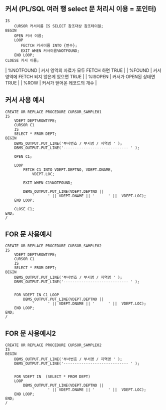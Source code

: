 ## 커서 (PL/SQL 여러 행   select 문 처리시 이용 = 포인터) 
```
IS
	CURSOR 커서이름 IS SELECT 참조대상 참조테이블; 
BEGIN 
	OPEN 커서 이름;
	LOOP
       FECTCH 커서이름 INTO {변수};
	   EXIT WHEN 커서이름%NOTFOUND;
	END LOOP;
CLOESE 커서 이름;

```



| %NOTFOUND | 커서 영역의 자료가 모두 FETCH 하면 TRUE   |
	| %FOUND    | 커서 영역에 FETCH 되지 않은게 있으면 TRUE |
	| %ISOPEN   | 커서가 OPEN된 상태면 TRUE                 | 
	| %ROW      | 커서가 얻어온 레코드의 개수               |
	




## 커서 사용 예시

```
CREATE OR REPLACE PROCEDURE CURSOR_SAMPLE01
IS
	VDEPT DEPT%ROWTYPE;
	CURSOR C1
	IS
	SELECT * FROM DEPT;
BEGIN
	DBMS_OUTPUT.PUT_LINE('부서번호 / 부서명 / 지역명 ' );
	DBMS_OUTPUT.PUT_LINE('----------------------------- ' );

	OPEN C1;

	LOOP
		FETCH C1 INTO VDEPT.DEPTNO, VDEPT.DNAME,
			VDEPT.LOC;
		
		EXIT WHEN C1%NOTFOUND;

		DBMS_OUTPUT.PUT_LINE(VDEPT.DEPTNO ||
			'      ' || VDEPT.DNAME || '      ' ||  VDEPT.LOC);
	END LOOP;

	CLOSE C1;
END;
/
```


## FOR 문 사용예시 

```
CREATE OR REPLACE PROCEDURE CURSOR_SAMPLE02
IS
	VDEPT DEPT%ROWTYPE;
	CURSOR C1
	IS
	SELECT * FROM DEPT;
BEGIN
	DBMS_OUTPUT.PUT_LINE('부서번호 / 부서명 / 지역명 ' );
	DBMS_OUTPUT.PUT_LINE('----------------------------- ' );


	FOR VDEPT IN C1 LOOP
		DBMS_OUTPUT.PUT_LINE(VDEPT.DEPTNO ||
			'      ' || VDEPT.DNAME || '      ' ||  VDEPT.LOC);
	END LOOP;
END;
/
```

## FOR 문 사용예시2



```
CREATE OR REPLACE PROCEDURE CURSOR_SAMPLE02
IS
BEGIN
	DBMS_OUTPUT.PUT_LINE('부서번호 / 부서명 / 지역명 ' );
	DBMS_OUTPUT.PUT_LINE('----------------------------- ' );


	FOR VDEPT IN  (SELECT * FROM DEPT)
	LOOP
		DBMS_OUTPUT.PUT_LINE(VDEPT.DEPTNO ||
			'      ' || VDEPT.DNAME || '      ' ||  VDEPT.LOC);
	END LOOP;
END;
/
```
